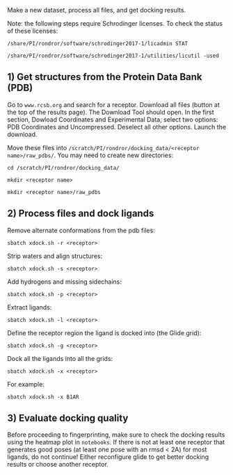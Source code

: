 Make a new dataset, process all files, and get docking results.

Note: the following steps require Schrodinger licenses. To check the status of these licenses:

`/share/PI/rondror/software/schrodinger2017-1/licadmin STAT`

`/share/PI/rondror/software/schrodinger2017-1/utilities/licutil -used`

## 1) Get structures from the Protein Data Bank (PDB)

Go to `www.rcsb.org` and search for a receptor. Download all files (button at the top of the results page). The Download Tool should open. In the first section, Dowload Coordinates and Experimental Data, select two options: PDB Coordinates and Uncompressed. Deselect all other options. Launch the download.

Move these files into `/scratch/PI/rondror/docking_data/<receptor name>/raw_pdbs/`. You may need to create new directories:

`cd /scratch/PI/rondror/docking_data/`

`mkdir <receptor name>`

`mkdir <receptor name>/raw_pdbs`

## 2) Process files and dock ligands

Remove alternate conformations from the pdb files:

`sbatch xdock.sh -r <receptor>`

Strip waters and align structures:

`sbatch xdock.sh -s <receptor>`

Add hydrogens and missing sidechains:

`sbatch xdock.sh -p <receptor>`

Extract ligands:

`sbatch xdock.sh -l <receptor>`

Define the receptor region the ligand is docked into (the Glide grid):

`sbatch xdock.sh -g <receptor>`

Dock all the ligands into all the grids:

`sbatch xdock.sh -x <receptor>`

For example:

`sbatch xdock.sh -x B1AR`

## 3) Evaluate docking quality

Before proceeding to fingerprinting, make sure to check the docking results using the heatmap plot in `notebooks`. If there is not at least one receptor that generates good poses (at least one pose with an rmsd < 2A) for most ligands, do not continue! Either reconfigure glide to get better docking results or choose another receptor.
